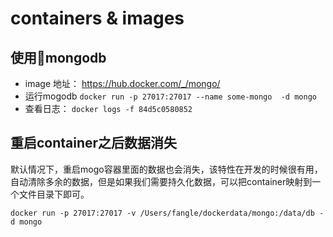 # containers & images

## 使用mongodb 

* image 地址： https://hub.docker.com/_/mongo/
* 运行mogodb ``docker run -p 27017:27017 --name some-mongo  -d mongo``
* 查看日志： ``docker logs -f 84d5c0580852``


## 重启container之后数据消失

默认情况下，重启mogo容器里面的数据也会消失，该特性在开发的时候很有用，自动清除多余的数据，但是如果我们需要持久化数据，可以把container映射到一个文件目录下即可。

```
docker run -p 27017:27017 -v /Users/fangle/dockerdata/mongo:/data/db -d mongo
```